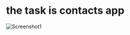# the task is contacts app
![Screenshot1](https://user-images.githubusercontent.com/93032154/138567950-17aa1b7f-5dfb-4650-ba0b-c68344237f0e.png)

